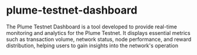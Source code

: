 # plume-testnet-dashboard
The Plume Testnet Dashboard is a tool developed to provide real-time monitoring and analytics for the Plume Testnet. It displays essential metrics such as transaction volume, network status, node performance, and reward distribution, helping users to gain insights into the network's operation
